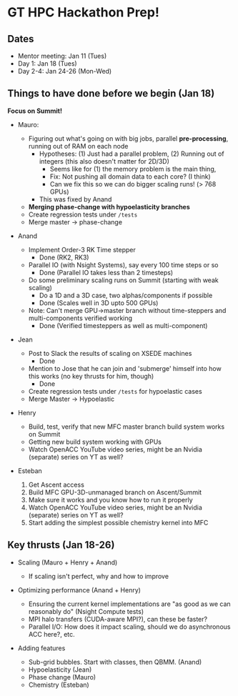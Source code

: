 # GT HPC Hackathon Prep!

## Dates

* Mentor meeting: Jan 11 (Tues)
* Day 1: Jan 18 (Tues)
* Day 2-4: Jan 24-26 (Mon-Wed)

## Things to have done before we begin (Jan 18)

**Focus on Summit!**

* Mauro: 
	* Figuring out what's going on with big jobs, parallel **pre-processing**, running out of RAM on each node
		* Hypotheses: (1) Just had a parallel problem, (2) Running out of integers (this also doesn't matter for 2D/3D)
			* Seems like for (1) the memory problem is the main thing, 
			* Fix: Not pushing all domain data to each core? (I think)
			* Can we fix this so we can do bigger scaling runs! (> 768 GPUs)
		* This was fixed by Anand 
	* **Merging phase-change with hypoelasticity branches**
	* Create regression tests under `/tests` 
	* Merge master -> phase-change

* Anand
	* Implement Order-3 RK Time stepper
		- Done (RK2, RK3)
	* Parallel IO (with Nsight Systems), say every 100 time steps or so
		- Done (Parallel IO takes less than 2 timesteps)
	* Do some preliminary scaling runs on Summit (starting with weak scaling)
		* Do a 1D and a 3D case, two alphas/components if possible
		- Done (Scales well in 3D upto 500 GPUs)
	* Note: Can't merge GPU->master branch without time-steppers and multi-components verified working
		- Done (Verified timesteppers as well as multi-component)

* Jean
	* Post to Slack the results of scaling on XSEDE machines
		* Done
	* Mention to Jose that he can join and 'submerge' himself into how this works (no key thrusts for him, though)
		* Done
	* Create regression tests under `/tests` for hypoelastic cases
	* Merge Master -> Hypoelastic

* Henry
	* Build, test, verify that new MFC master branch build system works on Summit
	* Getting new build system working with GPUs
	* Watch OpenACC YouTube video series, might be an Nvidia (separate) series on YT as well?

* Esteban
	1. Get Ascent access
	2. Build MFC GPU-3D-unmanaged branch on Ascent/Summit
	3. Make sure it works and you know how to run it properly
	4. Watch OpenACC YouTube video series, might be an Nvidia (separate) series on YT as well?
	4. Start adding the simplest possible chemistry kernel into MFC


## Key thrusts (Jan 18-26)

* Scaling (Mauro + Henry + Anand)
	* If scaling isn't perfect, why and how to improve

* Optimizing performance (Anand + Henry)
	* Ensuring the current kernel implementations are "as good as we can reasonably do" (Nsight Compute tests)
	* MPI halo transfers (CUDA-aware MPI?), can these be faster?
	* Parallel I/O: How does it impact scaling, should we do asynchronous ACC here?, etc.

* Adding features
	* Sub-grid bubbles. Start with classes, then QBMM. (Anand)
	* Hypoelasticity (Jean)
	* Phase change (Mauro)
	* Chemistry (Esteban)


